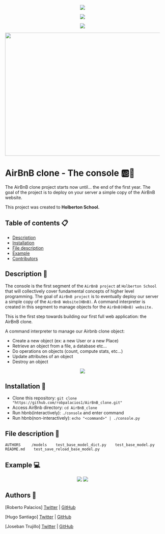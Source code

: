 <p align="center"><img src= "https://i.imgur.com/pPylOWm.png"/></p>
<p align="center"><img src= "https://i.imgur.com/g6EWbCf.png"/></p>
<p align="center"><img src= "https://i.imgur.com/oRxrmyJ.png"/></p>
<p align="center"><img src= "https://media.itsnicethat.com/original_images/563b97a87fa44cff9d001760.gif" width="600" height="400"/></p>


# AirBnB clone - The console :ab::rocket:
The AirBnB clone project starts now until… the end of the first year. The goal of the project is to deploy on your server a simple copy of the AirBnB website. 

This project was created to **Holberton School.**


## Table of contents :clipboard:

 - [Description](https://github.com/robpalacios1/AirBnB_clone/#description-triangular_ruler)
 - [Installation](https://github.com/robpalacios1/AirBnB_clone/#installation-floppy_disk)
 - [File description](https://github.com/robpalacios1/AirBnB_clone/blob/master/README.md#file-description-file_folder)
 - [Example](https://github.com/robpalacios1/AirBnB_clone#example-computer)
 - [Contributors](https://github.com/robpalacios1/AirBnB_clone#contributors)

## Description :triangular_ruler:

The console is the first segment of the `AirBnB project` at `Holberton School` that will collectively cover fundamental concepts of higher level programming. The goal of `AirBnB project` is to eventually deploy our server a simple copy of the `AirBnB Website(HBnB)`. A command interpreter is created in this segment to manage objects for the `AirBnB(HBnB) website.`

This is the first step towards building our first full web application: the AirBnB clone.

A command interpreter to manage our Airbnb clone object:

- Create a new object (ex: a new User or a new Place)
- Retrieve an object from a file, a database etc…
- Do operations on objects (count, compute stats, etc…)
- Update attributes of an object
- Destroy an object

<p align="center">
<img src = "https://i.imgur.com/ROvfVRP.png"/>
 </p>

## Installation :floppy_disk:
 - Clone this repository: `git clone "https://github.com/robpalacios1/AirBnB_clone.git"`
 - Access AirBnb directory: `cd AirBnB_clone`
 - Run hbnb(interactively): `./console` and enter command
 - Run hbnb(non-interactively): `echo "<command>" | ./console.py`
 
## File description :file_folder: 

```
AUTHORS     /models    test_base_model_dict.py    test_base_model.py    README.md    test_save_reload_base_model.py  

```

## Example :computer:

<p align="center"> 
<img src = "https://i.imgur.com/c5lYRnU.png"/>
<img src = "https://i.imgur.com/9oWdkPQ.png"/>
</p>

## Authors :book:  
[Roberto Palacios] [Twitter](https://twitter.com/robpalacios11) | [GitHub](https://github.com/robpalacios1)

[Hugo Santiago] [Twitter](https://twitter.com/hsant1ago) | [GitHub](https://github.com/hfsantiago)

[Joseban Trujillo] [Twitter](https://twitter.com/josebant29) | [GitHub](https://github.com/josebant29)